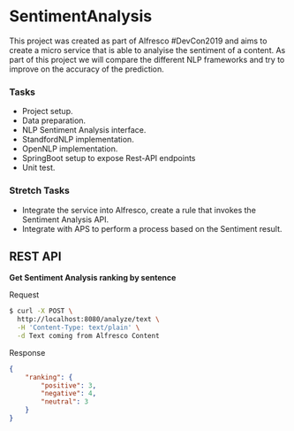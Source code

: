 # SentimentAnalysis
This project was created as part of Alfresco #DevCon2019 and aims to create a
micro service that is able to analyise the sentiment of a content. As part of
this project we will compare the different NLP frameworks and try to improve on
the accuracy of the prediction.

### Tasks  ###
* Project setup.
* Data preparation.
* NLP Sentiment Analysis interface.
* StandfordNLP implementation.
* OpenNLP implementation.
* SpringBoot setup to expose Rest-API endpoints
* Unit test.

### Stretch Tasks ###
* Integrate the service into Alfresco, create a rule that invokes the Sentiment Analysis API.
* Integrate with APS to perform a process based on the Sentiment result.

## REST API ##

**Get Sentiment Analysis ranking by sentence**

Request

```bash
$ curl -X POST \
  http://localhost:8080/analyze/text \
  -H 'Content-Type: text/plain' \
  -d Text coming from Alfresco Content
```

Response

```json
{
    "ranking": {
        "positive": 3,
        "negative": 4,
        "neutral": 3
    }
}
```